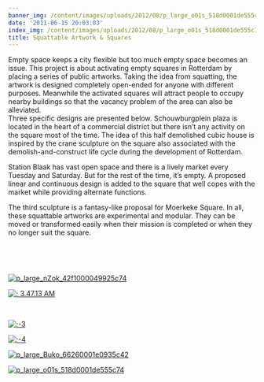 ```yaml
---
banner_img: /content/images/uploads/2012/08/p_large_o01s_518d0001de555c741.jpeg
date: '2011-06-15 20:03:03'
index_img: /content/images/uploads/2012/08/p_large_o01s_518d0001de555c741.jpeg
title: Squattable Artwork & Squares
---
```


Empty space keeps a city flexible but too much empty space becomes an issue. This project is about activating empty squares in Rotterdam by placing a series of public artworks. Taking the idea from squatting, the artwork is designed completely open-ended for anyone with different purposes. Meanwhile the activated squares will attract people to occupy nearby buildings so that the vacancy problem of the area can also be alleviated.  
 Three specific designs are presented below. Schouwburgplein plaza is located in the heart of a commercial district but there isn’t any activity on the square most of the time. The idea of this half demolished cubic house is inspired by the crane sculpture on the square also associated with the demolish-and-construct life cycle during the development of Rotterdam.

Station Blaak has vast open space and there is a lively market every Tuesday and Saturday. But for the rest of the time, it’s empty. A proposed linear and continuous design is added to the square that well copes with the market while providing alternate functions.

The third sculpture is a fantasy-like proposal for Moerkeke Square. In all, these squattable artworks are experimental and modular. They can be moved or transformed easily when their mission is completed or when they no longer suit the square.

 

 

[![](/content/images/uploads/2012/08/p_large_nZok_42f1000049925c74.jpeg "p_large_nZok_42f1000049925c74")](/content/images/uploads/2012/08/p_large_nZok_42f1000049925c74.jpeg)

[![](/content/images/uploads/2012/08/3.47.13-AM.jpeg "; 3.47.13 AM")](/content/images/uploads/2012/08/3.47.13-AM.jpeg)

 

[![](/content/images/uploads/2012/08/31.jpeg ";-3")](/content/images/uploads/2012/08/31.jpeg)

[![](/content/images/uploads/2012/08/41.jpeg ";-4")](/content/images/uploads/2012/08/41.jpeg)

[![](/content/images/uploads/2012/08/p_large_Buko_66260001e0935c42.jpeg "p_large_Buko_66260001e0935c42")](/content/images/uploads/2012/08/p_large_Buko_66260001e0935c42.jpeg)

[![](/content/images/uploads/2012/08/p_large_o01s_518d0001de555c741.jpeg "p_large_o01s_518d0001de555c74")](/content/images/uploads/2012/08/p_large_o01s_518d0001de555c741.jpeg)


